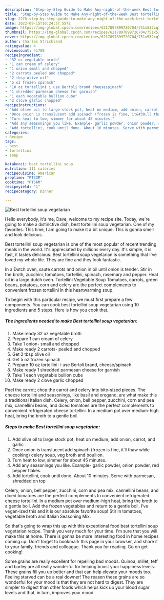 ```yaml
---
description: "Step-by-Step Guide to Make Any-night-of-the-week Best tortellini soup vegetarian"
title: "Step-by-Step Guide to Make Any-night-of-the-week Best tortellini soup vegetarian"
slug: 2278-step-by-step-guide-to-make-any-night-of-the-week-best-tortellini-soup-vegetarian
date: 2022-09-15T10:24:37.557Z
image: https://img-global.cpcdn.com/recipes/6217897899720704/751x532cq70/best-tortellini-soup-vegetarian-recipe-main-photo.jpg
thumbnail: https://img-global.cpcdn.com/recipes/6217897899720704/751x532cq70/best-tortellini-soup-vegetarian-recipe-main-photo.jpg
cover: https://img-global.cpcdn.com/recipes/6217897899720704/751x532cq70/best-tortellini-soup-vegetarian-recipe-main-photo.jpg
author: Charles Strickland
ratingvalue: 4
reviewcount: 41789
recipeingredient:
- "32 oz vegetable broth"
- "1 can cream of celery"
- "1 onion small and chopped"
- "2 carrots peeled and chopped"
- "2 tbsp olive oil"
- "5 oz frozen spinach"
- "10 oz tortellini i use Bertoli brand cheesespinach"
- "1 shredded parmesan cheese for garnish"
- "1 each vegetable bullion cube"
- "2 clove garlic chopped"
recipeinstructions:
- "Add olive oil to large stock pot, heat on medium, add onion, carrot, and garlic"
- "Once onion is translucent add spinach (frozen is fine, it&#39;ll thaw while cooking) celery soup, veg broth and bouillon."
- "Turn heat to low, simmer for about 45 minutes."
- "Add any seasonings you like. Example- garlic powder, onion powder, red pepper flakes."
- "Add tortellini, cook until done. About 10 minutes. Serve with parmesan, shredded on top"
categories:
- Recipe
tags:
- best
- tortellini
- soup

katakunci: best tortellini soup 
nutrition: 111 calories
recipecuisine: American
preptime: "PT33M"
cooktime: "PT56M"
recipeyield: "1"
recipecategory: Dinner

---
```



![Best tortellini soup vegetarian](https://img-global.cpcdn.com/recipes/6217897899720704/751x532cq70/best-tortellini-soup-vegetarian-recipe-main-photo.jpg)

Hello everybody, it's me, Dave, welcome to my recipe site. Today, we're going to make a distinctive dish, best tortellini soup vegetarian. One of my favorites. This time, I am going to make it a bit unique. This is gonna smell and look delicious.

Best tortellini soup vegetarian is one of the most popular of recent trending meals in the world. It's appreciated by millions every day. It's simple, it is fast, it tastes delicious. Best tortellini soup vegetarian is something that I've loved my whole life. They are fine and they look fantastic.

In a Dutch oven, saute carrots and onion in oil until onion is tender. Stir in the broth, zucchini, tomatoes, tortellini, spinach, rosemary and pepper. Heat oil in a large dutch oven. Tortellini Vegetable Soup Tomatoes, carrots, green beans, potatoes, corn and celery are the perfect complements to convenient frozen tortellini in this heartwarming soup.


To begin with this particular recipe, we must first prepare a few components. You can cook best tortellini soup vegetarian using 10 ingredients and 5 steps. Here is how you cook that.

<!--inarticleads1-->

##### The ingredients needed to make Best tortellini soup vegetarian:

1. Make ready 32 oz vegetable broth
1. Prepare 1 can cream of celery
1. Take 1 onion- small and chopped
1. Make ready 2 carrots- peeled and chopped
1. Get 2 tbsp olive oil
1. Get 5 oz frozen spinach
1. Prepare 10 oz tortellini- i use Bertoli brand, cheese/spinach
1. Make ready 1 shredded parmesan cheese for garnish
1. Take 1 each vegetable bullion cube
1. Make ready 2 clove garlic chopped


Peel the carrot; chop the carrot and celery into bite-sized pieces. The cheese tortellini and seasonings, like basil and oregano, are what make this a traditional Italian dish. Celery, onion, bell pepper, zucchini, corn and pea mix, cannellini beans, and diced tomatoes are the perfect complements to convenient refrigerated cheese tortellini. In a medium pot over medium-high heat, bring the broth to a gentle boil. 

<!--inarticleads2-->

##### Steps to make Best tortellini soup vegetarian:

1. Add olive oil to large stock pot, heat on medium, add onion, carrot, and garlic
1. Once onion is translucent add spinach (frozen is fine, it&#39;ll thaw while cooking) celery soup, veg broth and bouillon.
1. Turn heat to low, simmer for about 45 minutes.
1. Add any seasonings you like. Example- garlic powder, onion powder, red pepper flakes.
1. Add tortellini, cook until done. About 10 minutes. Serve with parmesan, shredded on top


Celery, onion, bell pepper, zucchini, corn and pea mix, cannellini beans, and diced tomatoes are the perfect complements to convenient refrigerated cheese tortellini. In a medium pot over medium-high heat, bring the broth to a gentle boil. Add the frozen vegetables and return to a gentle boil. I&#39;ve vegan-ized this and it is our absolute favorite soup! Stir in tomatoes, vegetable broth and Italian Seasoning Mix. 

So that's going to wrap this up with this exceptional food best tortellini soup vegetarian recipe. Thank you very much for your time. I'm sure that you will make this at home. There is gonna be more interesting food in home recipes coming up. Don't forget to bookmark this page in your browser, and share it to your family, friends and colleague. Thank you for reading. Go on get cooking!

Some grains are really excellent for repelling bad moods. Quinoa, millet, teff and barley are all really wonderful for helping boost your happiness levels. These grains fill you up better and that can help elevate your moods too. Feeling starved can be a real downer! The reason these grains are so wonderful for your mood is that they are not hard to digest. They are simpler to digest than other foods which helps kick up your blood sugar levels and that, in turn, improves your mood.

